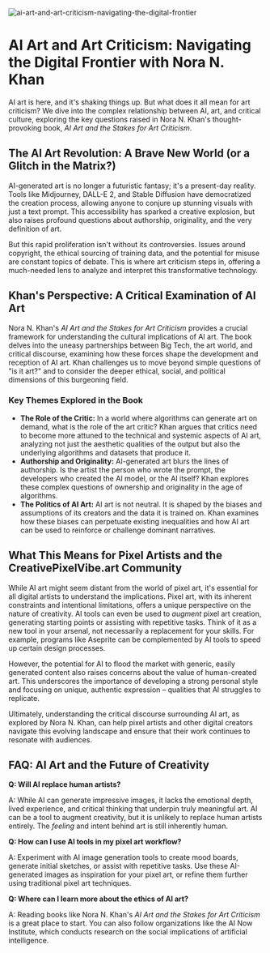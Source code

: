 ![ai-art-and-art-criticism-navigating-the-digital-frontier](https://images.pexels.com/photos/18069362/pexels-photo-18069362.png?auto=compress&cs=tinysrgb&fit=crop&h=627&w=1200)

# AI Art and Art Criticism: Navigating the Digital Frontier with Nora N. Khan

AI art is here, and it's shaking things up. But what does it all mean for art criticism? We dive into the complex relationship between AI, art, and critical culture, exploring the key questions raised in Nora N. Khan's thought-provoking book, *AI Art and the Stakes for Art Criticism*.

## The AI Art Revolution: A Brave New World (or a Glitch in the Matrix?)

AI-generated art is no longer a futuristic fantasy; it's a present-day reality. Tools like Midjourney, DALL-E 2, and Stable Diffusion have democratized the creation process, allowing anyone to conjure up stunning visuals with just a text prompt. This accessibility has sparked a creative explosion, but also raises profound questions about authorship, originality, and the very definition of art.

But this rapid proliferation isn't without its controversies. Issues around copyright, the ethical sourcing of training data, and the potential for misuse are constant topics of debate. This is where art criticism steps in, offering a much-needed lens to analyze and interpret this transformative technology.

## Khan's Perspective: A Critical Examination of AI Art

Nora N. Khan's *AI Art and the Stakes for Art Criticism* provides a crucial framework for understanding the cultural implications of AI art. The book delves into the uneasy partnerships between Big Tech, the art world, and critical discourse, examining how these forces shape the development and reception of AI art. Khan challenges us to move beyond simple questions of "is it art?" and to consider the deeper ethical, social, and political dimensions of this burgeoning field.

### Key Themes Explored in the Book

*   **The Role of the Critic:** In a world where algorithms can generate art on demand, what is the role of the art critic? Khan argues that critics need to become more attuned to the technical and systemic aspects of AI art, analyzing not just the aesthetic qualities of the output but also the underlying algorithms and datasets that produce it.
*   **Authorship and Originality:** AI-generated art blurs the lines of authorship. Is the artist the person who wrote the prompt, the developers who created the AI model, or the AI itself? Khan explores these complex questions of ownership and originality in the age of algorithms.
*   **The Politics of AI Art:** AI art is not neutral. It is shaped by the biases and assumptions of its creators and the data it is trained on. Khan examines how these biases can perpetuate existing inequalities and how AI art can be used to reinforce or challenge dominant narratives.

## What This Means for Pixel Artists and the CreativePixelVibe.art Community

While AI art might seem distant from the world of pixel art, it's essential for all digital artists to understand the implications. Pixel art, with its inherent constraints and intentional limitations, offers a unique perspective on the nature of creativity. AI tools can even be used to *augment* pixel art creation, generating starting points or assisting with repetitive tasks. Think of it as a new tool in your arsenal, not necessarily a replacement for your skills. For example, programs like Aseprite can be complemented by AI tools to speed up certain design processes.

However, the potential for AI to flood the market with generic, easily generated content also raises concerns about the value of human-created art. This underscores the importance of developing a strong personal style and focusing on unique, authentic expression – qualities that AI struggles to replicate.

Ultimately, understanding the critical discourse surrounding AI art, as explored by Nora N. Khan, can help pixel artists and other digital creators navigate this evolving landscape and ensure that their work continues to resonate with audiences.

## FAQ: AI Art and the Future of Creativity

**Q: Will AI replace human artists?**

A: While AI can generate impressive images, it lacks the emotional depth, lived experience, and critical thinking that underpin truly meaningful art. AI can be a tool to augment creativity, but it is unlikely to replace human artists entirely. The *feeling* and intent behind art is still inherently human.

**Q: How can I use AI tools in my pixel art workflow?**

A: Experiment with AI image generation tools to create mood boards, generate initial sketches, or assist with repetitive tasks. Use these AI-generated images as inspiration for your pixel art, or refine them further using traditional pixel art techniques.

**Q: Where can I learn more about the ethics of AI art?**

A: Reading books like Nora N. Khan's *AI Art and the Stakes for Art Criticism* is a great place to start. You can also follow organizations like the AI Now Institute, which conducts research on the social implications of artificial intelligence.

